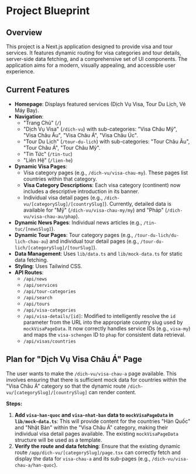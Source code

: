 # Project Blueprint

## Overview
This project is a Next.js application designed to provide visa and tour services. It features dynamic routing for visa categories and tour details, server-side data fetching, and a comprehensive set of UI components. The application aims for a modern, visually appealing, and accessible user experience.

## Current Features
*   **Homepage**: Displays featured services (Dịch Vụ Visa, Tour Du Lịch, Vé Máy Bay).
*   **Navigation**:
    *   "Trang Chủ" (`/`)
    *   "Dịch Vụ Visa" (`/dich-vu`) with sub-categories: "Visa Châu Mỹ", "Visa Châu Âu", "Visa Châu Á", "Visa Châu Úc".
    *   "Tour Du Lịch" (`/tour-du-lich`) with sub-categories: "Tour Châu Âu", "Tour Châu Á", "Tour Châu Mỹ".
    *   "Tin Tức" (`/tin-tuc`)
    *   "Liên Hệ" (`/lien-he`)
*   **Dynamic Visa Pages**:
    *   Visa category pages (e.g., `/dich-vu/visa-chau-my`). These pages list countries within that category.
    *   **Visa Category Descriptions**: Each visa category (continent) now includes a descriptive introduction in its banner.
    *   Individual visa detail pages (e.g., `/dich-vu/[categorySlug]/[countrySlug]`). Currently, detailed data is available for "Mỹ" (`/dich-vu/visa-chau-my/my`) and "Pháp" (`/dich-vu/visa-chau-au/phap`).
*   **Dynamic News Pages**: Individual news articles (e.g., `/tin-tuc/[newsSlug]`).
*   **Dynamic Tour Pages**: Tour category pages (e.g., `/tour-du-lich/du-lich-chau-au`) and individual tour detail pages (e.g., `/tour-du-lich/[categorySlug]/[tourSlug]`).
*   **Data Management**: Uses `lib/data.ts` and `lib/mock-data.ts` for static data fetching.
*   **Styling**: Uses Tailwind CSS.
*   **API Routes**:
    *   `/api/news`
    *   `/api/services`
    *   `/api/tour-categories`
    *   `/api/search`
    *   `/api/tours`
    *   `/api/visa-categories`
    *   `/api/visa-details/[id]`: Modified to intelligently resolve the `id` parameter from the URL into the appropriate country slug used by `mockVisaPageData`. It now correctly handles service IDs (e.g., `visa-my`) and maps the `visa-schengen` ID to `phap` for consistent data retrieval.
    *   `/api/visas/countries`

## Plan for "Dịch Vụ Visa Châu Á" Page
The user wants to make the `/dich-vu/visa-chau-a` page available. This involves ensuring that there is sufficient mock data for countries within the "Visa Châu Á" category so that the dynamic route `/dich-vu/[categorySlug]/[countrySlug]` can render content.

**Steps:**
1.  **Add `visa-han-quoc` and `visa-nhat-ban` data to `mockVisaPageData` in `lib/mock-data.ts`**: This will provide content for the countries "Hàn Quốc" and "Nhật Bản" within the "Visa Châu Á" category, making their individual visa detail pages available. The existing `mockVisaPageData` structure will be used as a template.
2.  **Verify the route and data fetching**: Ensure that the existing dynamic route `/app/dich-vu/[categorySlug]/page.tsx` can correctly fetch and display the data for `visa-chau-a` and its sub-pages (e.g., `/dich-vu/visa-chau-a/han-quoc`).
